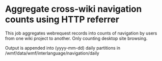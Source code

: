 # Aggregate cross-wiki navigation counts using HTTP referrer

This job aggregates webrequest records into counts of navigation by users
from one wiki project to another.  Only counting desktop site browsing.

Output is appended into (yyyy-mm-dd) daily partitions
in /wmf/data/wmf/interlanguage/navigation/daily
